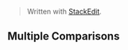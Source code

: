 
> Written with [StackEdit](https://stackedit.io/).

## Multiple Comparisons


<!--stackedit_data:
eyJoaXN0b3J5IjpbMTQ2MTQ2Mjk5NF19
-->